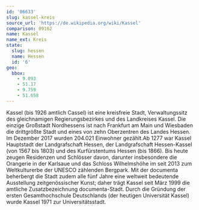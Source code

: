 ```yaml
---
id: '06633'
slug: kassel-kreis
source_url: 'https://de.wikipedia.org/wiki/Kassel'
comparison: 09162
name: Kassel
name_ext: Kreis
state:
  slug: hessen
  name: Hessen
  id: '6'
geo:
  bbox:
    - 9.093
    - 51.17
    - 9.759
    - 51.658
---
```


Kassel (bis 1926 amtlich Cassel) ist eine kreisfreie Stadt, Verwaltungssitz des gleichnamigen Regierungsbezirkes und des Landkreises Kassel. Die einzige Großstadt Nordhessens ist nach Frankfurt am Main und Wiesbaden die drittgrößte Stadt und eines von zehn Oberzentren des Landes Hessen. Im Dezember 2017 wurden 204.021 Einwohner gezählt.Ab 1277 war Kassel Hauptstadt der Landgrafschaft Hessen, der Landgrafschaft Hessen-Kassel (von 1567 bis 1803) und des Kurfürstentums Hessen (bis 1866). Bis heute zeugen Residenzen und Schlösser davon, darunter insbesondere die Orangerie in der Karlsaue und das Schloss Wilhelmshöhe im seit 2013 zum Weltkulturerbe der UNESCO zählenden Bergpark. Mit der documenta beherbergt die Stadt zudem alle fünf Jahre eine weltweit bedeutende Ausstellung zeitgenössischer Kunst; daher trägt Kassel seit März 1999 die amtliche Zusatzbezeichnung documenta-Stadt. Durch die Gründung der ersten Gesamthochschule Deutschlands (der heutigen Universität Kassel) wurde Kassel 1971 zur Universitätsstadt.
